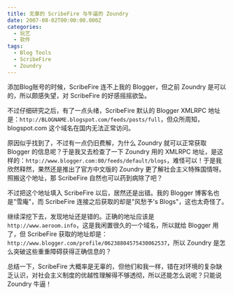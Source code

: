 ```yaml
---
title: 无辜的 ScribeFire 与牛逼的 Zoundry
date: 2007-08-02T00:00:00.000Z
categories:
  - 玩艺
  - 软件
tags:
  - Blog Tools
  - ScribeFire
  - Zoundry
---
```


添加Blog账号的时候，ScribeFire 连不上我的 Blogger，但之前 Zoundry 是可以的，所以颇感失望，对 ScribeFire 的好感摇摇欲坠。

不过仔细研究之后，有了一点头绪，ScribeFire 默认的 Blogger XMLRPC 地址是：`http://BLOGNAME.blogspot.com/feeds/posts/full`，但众所周知，blogspot.com 这个域名在国内无法正常访问。

原因似乎找到了，不过有一点仍旧费解，为什么 Zoundry 就可以正常获取 Blogger 的信息呢？于是我又去检查了一下 Zoundry 用的 XMLRPC 地址，是这样的：`http://www.blogger.com:80/feeds/default/blogs`，难怪可以！于是我欣然释然，果然还是推出了官方中文版的 Zoundry 更了解社会主义特殊国情呀。照搬这个地址，那 ScribeFire 自然也可以药到病除了吧？

不过把这个地址填入 ScribeFire 以后，居然还是出错。我的 Blogger 博客名也是"雪庵"，而 ScribeFire 连接之后获取的却是"风愁予's Blogs"，这也太奇怪了。

继续深挖下去，发现地址还是错的。正确的地址应该是 `http://www.aeroom.info`，这是我闲置很久的一个域名，所以就给 Blogger 用了，但 ScribeFire 获取的地址却是：` http://www.blogger.com/profile/06238804575430062537`，所以 Zoundry 是怎么突破这些重重障碍获得正确信息的？

总结一下，ScribeFire 大概率是无辜的，但他们和我一样，错在对环境的复杂缺乏认识，对社会主义制度的优越性理解得不够透彻，所以还能怎么说呢？只能说 Zoundry 牛逼！
